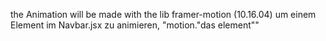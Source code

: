the Animation will be made with the lib framer-motion (10.16.04)
um einem Element im Navbar.jsx zu animieren, "motion."das element""